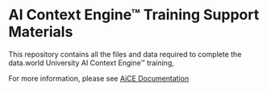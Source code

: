 # AI Context Engine™ Training Support Materials
This repository contains all the files and data required to complete the data.world University AI Context Engine™ training,

For more information, please see [AiCE Documentation](https://docs.data.world/en/244993-ai-context-engine.html)

